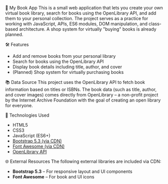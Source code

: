 📖 My Book App
This is a small web application that lets you create your own virtual book library, search for books using the OpenLibrary API, and add them to your personal collection.
The project serves as a practice for working with JavaScript, APIs, ES6 modules, DOM manipulation, and class-based architecture.
A shop system for virtually "buying" books is already planned.

🛠 Features
- Add and remove books from your personal library
- Search for books using the OpenLibrary API
- Display book details including title, author, and cover
- (Planned) Shop system for virtually purchasing books

📚 Data Source
This project uses the OpenLibrary API to fetch book information based on titles or ISBNs.
The book data (such as title, author, and cover images) comes directly from OpenLibrary – a non-profit project by the Internet Archive Foundation with the goal of creating an open library for everyone.

🧰 Technologies Used
- HTML5
- CSS3
- JavaScript (ES6+)
- [Bootstrap 5.3 (via CDN)](https://getbootstrap.com/)
- [Font Awesome (via CDN)](https://fontawesome.com/)
- [OpenLibrary API](https://openlibrary.org/developers/api)


🌐 External Resources
The following external libraries are included via CDN:

- **Bootstrap 5.3** – For responsive layout and UI components  
- **Font Awesome** – For book and UI icons  
